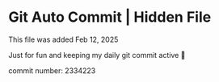# Git Auto Commit | Hidden File

This file was added Feb 12, 2025

Just for fun and keeping my daily git commit active 🤪

commit number: 2334223
